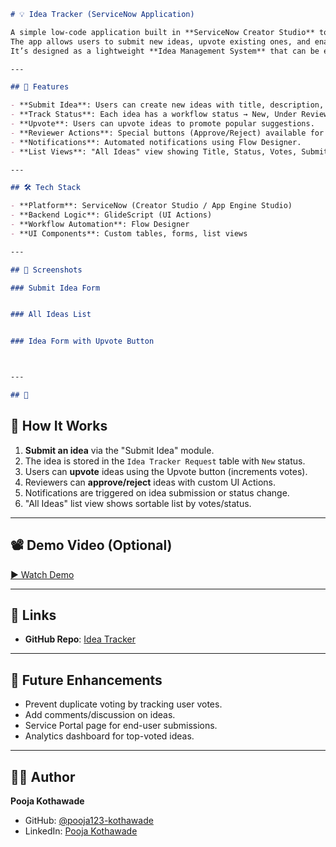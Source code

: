 ```markdown
# 💡 Idea Tracker (ServiceNow Application)

A simple low-code application built in **ServiceNow Creator Studio** to track and manage ideas.  
The app allows users to submit new ideas, upvote existing ones, and enables reviewers to approve or reject ideas.  
It’s designed as a lightweight **Idea Management System** that can be extended for organizational use.

---

## 🚀 Features

- **Submit Idea**: Users can create new ideas with title, description, and category.  
- **Track Status**: Each idea has a workflow status → New, Under Review, Approved, Rejected, Implemented.  
- **Upvote**: Users can upvote ideas to promote popular suggestions.  
- **Reviewer Actions**: Special buttons (Approve/Reject) available for reviewers.  
- **Notifications**: Automated notifications using Flow Designer.  
- **List Views**: "All Ideas" view showing Title, Status, Votes, Submitted By.

---

## 🛠️ Tech Stack

- **Platform**: ServiceNow (Creator Studio / App Engine Studio)  
- **Backend Logic**: GlideScript (UI Actions)  
- **Workflow Automation**: Flow Designer  
- **UI Components**: Custom tables, forms, list views  

---

## 📸 Screenshots

### Submit Idea Form


### All Ideas List


### Idea Form with Upvote Button



---

## 📂 
```

## 🎯 How It Works

1. **Submit an idea** via the "Submit Idea" module.  
2. The idea is stored in the `Idea Tracker Request` table with `New` status.  
3. Users can **upvote** ideas using the Upvote button (increments votes).  
4. Reviewers can **approve/reject** ideas with custom UI Actions.  
5. Notifications are triggered on idea submission or status change.  
6. "All Ideas" list view shows sortable list by votes/status.

---

## 📽️ Demo Video (Optional)

[▶ Watch Demo](https://youtu.be/your-demo-link)  


---

## 🔗 Links

- **GitHub Repo**: [Idea Tracker](https://github.com/pooja123-kothawade/ServiceNow-IdeaTracker)  

---

## 📌 Future Enhancements

- Prevent duplicate voting by tracking user votes.  
- Add comments/discussion on ideas.  
- Service Portal page for end-user submissions.  
- Analytics dashboard for top-voted ideas.

---

## 👩‍💻 Author

**Pooja Kothawade**  
- GitHub: [@pooja123-kothawade](https://github.com/pooja123-kothawade)  
- LinkedIn: [Pooja Kothawade](https://www.linkedin.com/in/pooja-kothawade-techpro/)  
```
